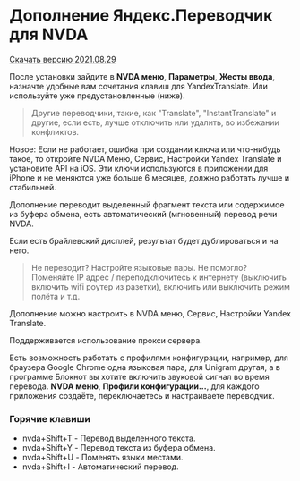 # Дополнение Яндекс.Переводчик для NVDA

[Скачать версию 2021.08.29](https://github.com/alekssamos/YandexTranslate/releases/latest/download/YandexTranslate-2021.08.29.nvda-addon)

После установки зайдите в **NVDA меню**, **Параметры**, **Жесты ввода**,
назначте удобные вам сочетания клавиш для YandexTranslate. Или используйте уже предустановленные (ниже).

> Другие переводчики, такие, как "Translate", "InstantTranslate" и другие,
> если есть, лучше отключить или удалить, во избежании конфликтов.

Новое: Если не работает, ошибка при создании ключа или что-нибудь такое,
то откройте NVDA Меню, Сервис, Настройки Yandex Translate
и установите API на iOS.
Эти ключи используются в приложении для iPhone и не меняются уже больше 6 месяцев,
должно работать лучше и стабильней.

Дополнение переводит выделенный фрагмент текста  или содержимое из буфера обмена, есть автоматический (мгновенный) перевод речи NVDA.

Если  есть брайлевский дисплей, результат будет дублироваться и на него.

> Не переводит? Настройте языковые пары.
> Не помогло?
> Поменяйте IP адрес / переподключитесь к интернету (выключить включить wifi роутер из разетки),
> включить или выключить режим полёта и т.д.

Дополнение можно настроить в NVDA меню, Сервис, Настройки Yandex Translate.

Поддерживается использование прокси сервера.

Есть возможность работать с профилями конфигурации, например, для браузера Google Chrome одна языковая пара, для Unigram другая, а в программе Блокнот вы хотите включить звуковой сигнал во время перевода. **NVDA меню**, **Профили конфигурации...**, для каждого приложения создаёте, переключаетесь и настраиваете переводчик.

### Горячие клавиши
* nvda+Shift+T - Перевод выделенного текста.
* nvda+Shift+Y - Перевод текста из буфера обмена.
* nvda+Shift+U - Поменять языки местами.
* nvda+Shift+I - Автоматический перевод.
